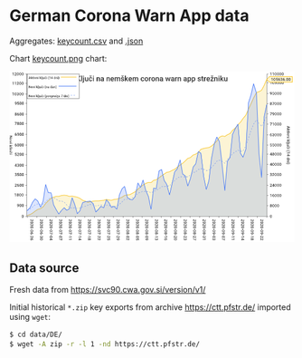 # German Corona Warn App data

Aggregates: [keycount.csv](keycount.csv) and [.json](keycount.json)

Chart [keycount.png](keycount.png) chart:

![Chart of new and active keys on the Corona Warn App server](keycount.png)

## Data source

Fresh data from https://svc90.cwa.gov.si/version/v1/

Initial historical `*.zip` key exports from archive https://ctt.pfstr.de/ imported using `wget`:

```bash
$ cd data/DE/
$ wget -A zip -r -l 1 -nd https://ctt.pfstr.de/
```
